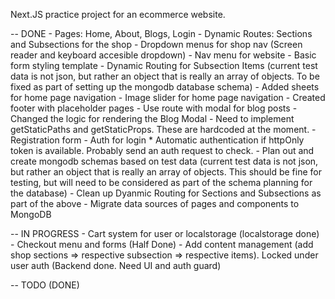 Next.JS practice project for an ecommerce website.


-- DONE
    - Pages: Home, About, Blogs, Login
    - Dynamic Routes: Sections and Subsections for the shop
    - Dropdown menus for shop nav (Screen reader and keyboard accesible dropdown)
    - Nav menu for website
    - Basic form styling template
    - Dynamic Routing for Subsection Items (current test data is not json, but rather an object that is really an array of objects. To be fixed as part of setting up the mongodb database schema)
    - Added sheets for home page navigation
    - Image slider for home page navigation
    - Created footer with placeholder pages
    - Use route with modal for blog posts
    - Changed the logic for rendering the Blog Modal
    - Need to implement getStaticPaths and getStaticProps. These are hardcoded at the moment.
    - Registration form
     - Auth for login
        * Automatic authentication if httpOnly token is available. Probably send an auth request to check.
     - Plan out and create mongodb schemas based on test data (current test data is not json, but rather an object that is really an array of objects. This should be fine for testing, but will need to be considered as part of the schema planning for the database)
     - Clean up Dyanmic Routing for Sections and Subsections as part of the above
     - Migrate data sources of pages and components to MongoDB


-- IN PROGRESS
    - Cart system for user or localstorage (localstorage done)
    - Checkout menu and forms (Half Done)
    - Add content management (add shop sections => respective subsection => respective items). Locked under user auth (Backend done. Need UI and auth guard)

-- TODO (DONE)
